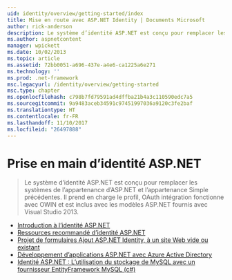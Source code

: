 ```yaml
---
uid: identity/overview/getting-started/index
title: Mise en route avec ASP.NET Identity | Documents Microsoft
author: rick-anderson
description: Le système d’identité ASP.NET est conçu pour remplacer les systèmes de l’appartenance d’ASP.NET et l’appartenance Simple précédentes. Il inclut la prise en charge du profil, OAuth développe...
ms.author: aspnetcontent
manager: wpickett
ms.date: 10/02/2013
ms.topic: article
ms.assetid: 72bb0051-a696-437e-a4e6-ca1225a6e271
ms.technology: ''
ms.prod: .net-framework
msc.legacyurl: /identity/overview/getting-started
msc.type: chapter
ms.openlocfilehash: c798b7fd79591ad4dffba21b4a3c110590edc7a5
ms.sourcegitcommit: 9a9483aceb34591c97451997036a9120c3fe2baf
ms.translationtype: HT
ms.contentlocale: fr-FR
ms.lasthandoff: 11/10/2017
ms.locfileid: "26497888"
---
```

<a name="getting-started-with-aspnet-identity"></a>Prise en main d’identité ASP.NET
====================
> Le système d’identité ASP.NET est conçu pour remplacer les systèmes de l’appartenance d’ASP.NET et l’appartenance Simple précédentes. Il prend en charge le profil, OAuth intégration fonctionne avec OWIN et est inclus avec les modèles ASP.NET fournis avec Visual Studio 2013.


- [Introduction à l’identité ASP.NET](introduction-to-aspnet-identity.md)
- [Ressources recommandé d’identité ASP.NET](aspnet-identity-recommended-resources.md)
- [Projet de formulaires Ajout ASP.NET Identity, à un site Web vide ou existant](adding-aspnet-identity-to-an-empty-or-existing-web-forms-project.md)
- [Développement d’applications ASP.NET avec Azure Active Directory](developing-aspnet-apps-with-windows-azure-active-directory.md)
- [Identité ASP.NET : L’utilisation du stockage de MySQL avec un fournisseur EntityFramework MySQL (c#)](aspnet-identity-using-mysql-storage-with-an-entityframework-mysql-provider.md)
